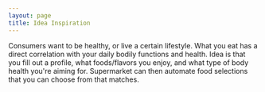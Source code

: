 ```yaml
---
layout: page
title: Idea Inspiration 
---
```


Consumers want to be healthy, or live a certain lifestyle. What you eat has a direct correlation with your daily bodily functions and health. Idea is that you fill out a profile, what foods/flavors you enjoy, and what type of body health you're aiming for. Supermarket can then automate food selections that you can choose from that matches. 
